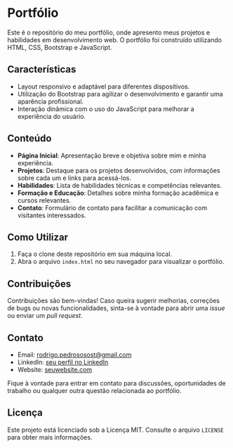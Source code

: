 # Portfólio

Este é o repositório do meu portfólio, onde apresento meus projetos e habilidades em desenvolvimento web. O portfólio foi construído utilizando HTML, CSS, Bootstrap e JavaScript.

## Características

- Layout responsivo e adaptável para diferentes dispositivos.
- Utilização do Bootstrap para agilizar o desenvolvimento e garantir uma aparência profissional.
- Interação dinâmica com o uso do JavaScript para melhorar a experiência do usuário.

## Conteúdo

- **Página Inicial**: Apresentação breve e objetiva sobre mim e minha experiência.
- **Projetos**: Destaque para os projetos desenvolvidos, com informações sobre cada um e links para acessá-los.
- **Habilidades**: Lista de habilidades técnicas e competências relevantes.
- **Formação e Educação**: Detalhes sobre minha formação acadêmica e cursos relevantes.
- **Contato**: Formulário de contato para facilitar a comunicação com visitantes interessados.

## Como Utilizar

1. Faça o clone deste repositório em sua máquina local.
2. Abra o arquivo `index.html` no seu navegador para visualizar o portfólio.

## Contribuições

Contribuições são bem-vindas! Caso queira sugerir melhorias, correções de bugs ou novas funcionalidades, sinta-se à vontade para abrir uma _issue_ ou enviar um _pull request_.

## Contato

- Email: rodrigo.pedrososost@gmail.com
- LinkedIn: [seu perfil no LinkedIn](https://www.linkedin.com/in/rodrigo-pedros0/)
- Website: [seuwebsite.com](https://www.seuwebsite.com)

Fique à vontade para entrar em contato para discussões, oportunidades de trabalho ou qualquer outra questão relacionada ao portfólio.

## Licença

Este projeto está licenciado sob a Licença MIT. Consulte o arquivo `LICENSE` para obter mais informações.
